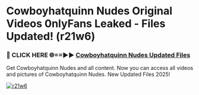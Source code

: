 # Cowboyhatquinn Nudes Original Videos 0nlyFans Leaked - Files Updated! (r21w6)

<h3>🔴 CLICK HERE 🌐==►► <a href="https://tinyurl.com/y5r63du9" rel="nofollow">Cowboyhatquinn Nudes Updated Files</a></h3>

Get Cowboyhatquinn Nudes and all content. Now you can access all videos and pictures of Cowboyhatquinn Nudes. New Updated Files 2025!

[![r21w6](https://i.imgur.com/UVo9nyh.gif)](https://tinyurl.com/y5r63du9)
